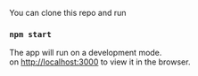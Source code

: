 You can clone this repo and run

### `npm start`

The app will run on a development mode.<br />
on [http://localhost:3000](http://localhost:3000) to view it in the browser.
